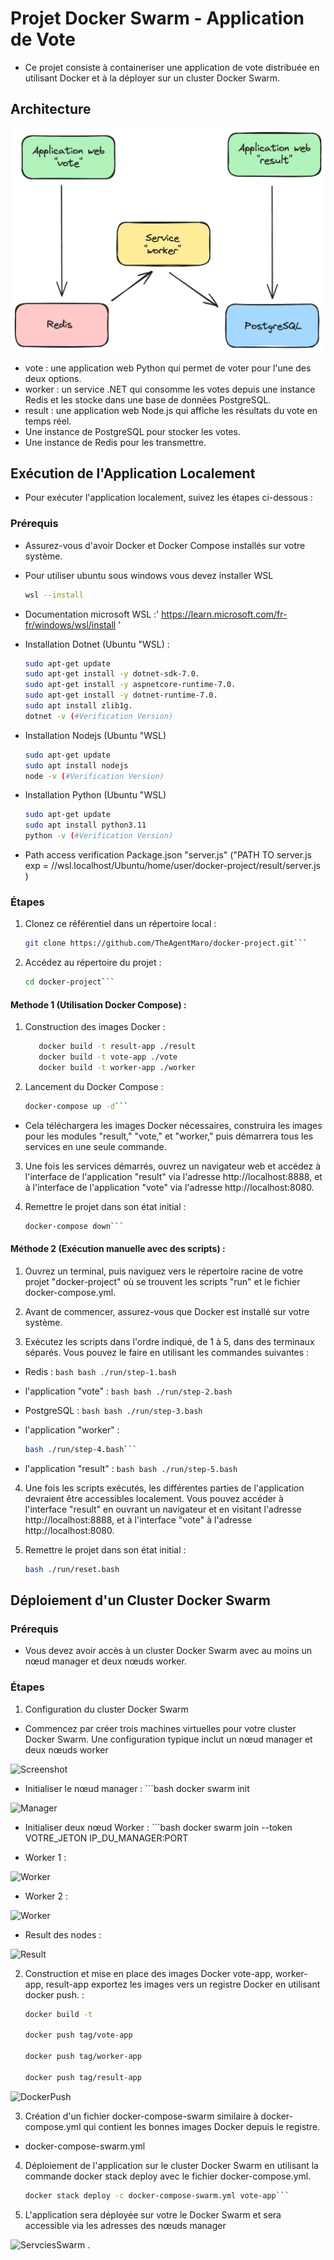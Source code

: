 # Projet Docker Swarm - Application de Vote

- Ce projet consiste à containeriser une application de vote distribuée en utilisant Docker et à la déployer sur un cluster Docker Swarm.

## Architecture

![architecture](architecture.png)

   - vote : une application web Python qui permet de voter pour l'une des deux options.
   - worker : un service .NET qui consomme les votes depuis une instance Redis et les stocke dans une base de données PostgreSQL.
   - result : une application web Node.js qui affiche les résultats du vote en temps réel.
   - Une instance de PostgreSQL pour stocker les votes.
   - Une instance de Redis pour les transmettre.

## Exécution de l'Application Localement

- Pour exécuter l'application localement, suivez les étapes ci-dessous :

### Prérequis

- Assurez-vous d'avoir Docker et Docker Compose installés sur votre système.
- Pour utiliser ubuntu sous windows vous devez installer WSL

   ```bash
   wsl --install

- Documentation microsoft WSL :' https://learn.microsoft.com/fr-fr/windows/wsl/install '

- Installation Dotnet (Ubuntu "WSL) :
    ```bash
    sudo apt-get update
    sudo apt-get install -y dotnet-sdk-7.0.
    sudo apt-get install -y aspnetcore-runtime-7.0.
    sudo apt-get install -y dotnet-runtime-7.0.
    sudo apt install zlib1g.
    dotnet -v (#Verification Version)

- Installation Nodejs (Ubuntu "WSL)
    ```bash
    sudo apt-get update
    sudo apt install nodejs
    node -v (#Verification Version)

- Installation Python (Ubuntu "WSL)
    ```bash
    sudo apt-get update
    sudo apt install python3.11
    python -v (#Verification Version)

- Path access verification Package.json  "server.js" ("PATH TO server.js exp = //wsl.localhost/Ubuntu/home/user/docker-project/result/server.js )


### Étapes


1. Clonez ce référentiel dans un répertoire local :

   ```bash
   git clone https://github.com/TheAgentMaro/docker-project.git```

2. Accédez au répertoire du projet :

   ```bash
   cd docker-project```

#### Methode 1 (Utilisation Docker Compose) :

1. Construction des images Docker :

   ```bash
      docker build -t result-app ./result
      docker build -t vote-app ./vote
      docker build -t worker-app ./worker
   ```

2. Lancement du Docker Compose :

   ```bash
   docker-compose up -d```

- Cela téléchargera les images Docker nécessaires, construira les images pour les modules "result," "vote," et "worker," puis démarrera tous les services en une seule commande.

3. Une fois les services démarrés, ouvrez un navigateur web et accédez à l'interface de l'application "result" via l'adresse http://localhost:8888, et à l'interface de l'application "vote" via l'adresse http://localhost:8080.

5. Remettre le projet dans son état initial :

   ```bash
   docker-compose down```

#### Méthode 2 (Exécution manuelle avec des scripts) :

1.  Ouvrez un terminal, puis naviguez vers le répertoire racine de votre projet "docker-project" où se trouvent les scripts "run" et le fichier docker-compose.yml.

2.  Avant de commencer, assurez-vous que Docker est installé sur votre système.

3.  Exécutez les scripts dans l'ordre indiqué, de 1 à 5, dans des terminaux séparés. Vous pouvez le faire en utilisant les commandes suivantes :

- Redis :
      ```bash
      bash ./run/step-1.bash```

- l'application "vote" :
      ```bash
      bash ./run/step-2.bash```

- PostgreSQL :
      ```bash
      bash ./run/step-3.bash```

-  l'application "worker" :
      ```bash
      bash ./run/step-4.bash```

- l'application "result" :
      ```bash
      bash ./run/step-5.bash```

4. Une fois les scripts exécutés, les différentes parties de l'application devraient être accessibles localement. Vous pouvez accéder à l'interface "result" en ouvrant un navigateur et en visitant l'adresse http://localhost:8888, et à l'interface "vote" à l'adresse http://localhost:8080.

5. Remettre le projet dans son état initial :
      ```bash
    bash ./run/reset.bash

## Déploiement d'un Cluster Docker Swarm

### Prérequis

- Vous devez avoir accès à un cluster Docker Swarm avec au moins un nœud manager et deux nœuds worker.

### Étapes

1. Configuration du cluster Docker Swarm 

- Commencez par créer trois machines virtuelles pour votre cluster Docker Swarm. Une configuration typique inclut un nœud manager et deux nœuds worker

![Screenshot](ScreenVMS.png)

- Initialiser le nœud manager : 
      ```bash
    docker swarm init

![Manager](Manager.png)

- Initialiser deux nœud Worker : 
      ```bash
    docker swarm join --token VOTRE_JETON IP_DU_MANAGER:PORT

- Worker 1 :

![Worker](Worker1.png)

- Worker 2 :

![Worker](Worker2.png)

- Result des nodes :

![Result](Result.png)

2. Construction et mise en place des images Docker vote-app, worker-app, result-app exportez les images vers un registre Docker en utilisant docker push. :

      ```bash
    docker build -t
      
    docker push tag/vote-app

    docker push tag/worker-app

    docker push tag/result-app

![DockerPush ](DockerPush.png)


3. Création d'un fichier docker-compose-swarm similaire à  docker-compose.yml qui contient les bonnes images Docker depuis le registre.

- docker-compose-swarm.yml

4. Déploiement de l'application sur le cluster Docker Swarm en utilisant la commande docker stack deploy avec le fichier docker-compose.yml.

   ```bash
   docker stack deploy -c docker-compose-swarm.yml vote-app```

5. L'application sera déployée sur votre le Docker Swarm et sera accessible via les adresses des nœuds manager 

![ServciesSwarm](ServciesSwarm.png) .


